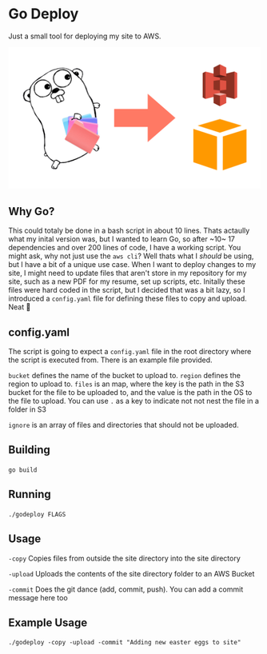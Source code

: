 # Go Deploy

Just a small tool for deploying my site to AWS.

![godeploy](https://raw.githubusercontent.com/JohnBehnke/godeploy/master/godeploy.png)

## Why Go?
 
This could totaly be done in a bash script in about 10 lines. Thats actaully what my inital version was, but I wanted to learn Go, so after ~10~ 17 dependencies and over 200 lines of code, I have a working script. You might ask, why not just use the `aws cli`? Well thats what I _should_ be using, but I have a bit of a unique use case. When I want to deploy changes to my site, I might need to update files that aren't store in my repository for my site, such as a new PDF for my resume, set up scripts, etc. Initally these files were hard coded in the script, but I decided that was a bit lazy, so I introduced a `config.yaml` file for defining these files to copy and upload. Neat 📸

## config.yaml

The script is going to expect a `config.yaml` file in the root directory where the script is executed from. There is an example file provided. 

`bucket` defines the name of the bucket to upload to.
`region` defines the region to upload to.
`files` is an map, where the key is the path in the S3 bucket for the file to be uploaded to, and the value is the path in the OS to the file to upload. You can use `.` as a key to indicate not not nest the file in a folder in S3

`ignore` is an array of files and directories that should not be uploaded. 

## Building 

`go build`

## Running

`./godeploy FLAGS`

## Usage

`-copy` Copies files from outside the site directory into the site directory

`-upload` Uploads the contents of the site directory folder to an AWS Bucket

`-commit` Does the git dance (add, commit, push). You can add a commit message here too

## Example Usage

 `./godeploy -copy -upload -commit "Adding new easter eggs to site"`
 

